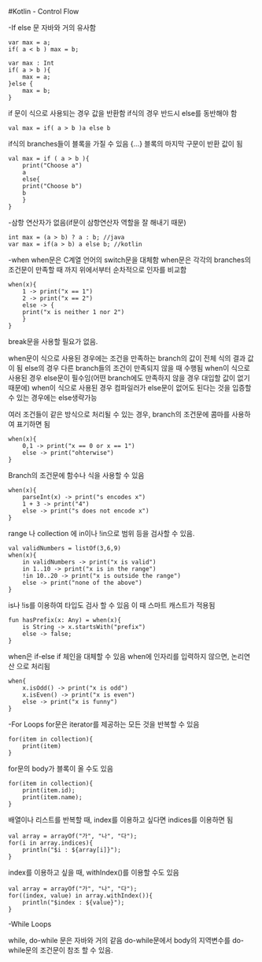 #Kotlin - Control Flow

-If else 문
자바와 거의 유사함

```
var max = a;
if( a < b ) max = b;

var max : Int
if( a > b ){
	max = a;
}else {
	max = b;
}
```

if 문이 식으로 사용되는 경우 값을 반환함
if식의 경우 반드시 else를 동반해야 함
```
val max = if( a > b )a else b
```

if식의 branches들이 블록을 가질 수 있음 {...}
블록의 마지막 구문이 반환 값이 됨

```
val max = if ( a > b ){
	print("Choose a")
	a
	else{
	print("Choose b")
	b
	}
}
```

-삼항 연산자가 없음(if문이 삼항연산자 역할을 잘 해내기 때문)
```
int max = (a > b) ? a : b; //java
var max = if(a > b) a else b; //kotlin
```

-when
when문은 C계열 언어의 switch문을 대체함
when문은 각각의 branches의 조건문이 만족할 때 까지 위에서부터 순차적으로 인자를 비교함

```
when(x){
	1 -> print("x == 1")
	2 -> print("x == 2")
	else -> {
	print("x is neither 1 nor 2")
	}
}
```
break문을 사용할 필요가 없음.

when문이 식으로 사용된 경우에는 조건을 만족하는 branch의 값이 전체 식의 결과 값이 됨
else의 경우 다른 branch들의 조건이 만족되지 않을 때 수행됨
when이 식으로 사용된 경우 else문이 필수임(어떤 branch에도 만족하지 않을 경우 대입할 값이 없기때문에)
when이 식으로 사용된 경우 컴파일러가 else문이 없어도 된다는 것을 입증할 수 있는 경우에는 else생략가능

여러 조건들이 같은 방식으로 처리될 수 있는 경우, branch의 조건문에 콤마를 사용하여 표기하면 됨
```
when(x){
	0,1 -> print("x == 0 or x == 1")
	else -> print("ohterwise")
}
```

Branch의 조건문에 함수나 식을 사용할 수 있음
```
when(x){
	parseInt(x) -> print("s encodes x")
	1 + 3 -> print("4")
	else -> print("s does not encode x")
}
```

range 나 collection 에 in이나 !in으로 범위 등을 검사할 수 있음.
```
val validNumbers = listOf(3,6,9)
when(x){
	in validNumbers -> print("x is valid")
	in 1..10 -> print("x is in the range")
	!in 10..20 -> print("x is outside the range")
	else -> print("none of the above")
}
```

is나 !is를 이용하여 타입도 검사 할 수 있음
이 때 스마트 캐스트가 적용됨
```
fun hasPrefix(x: Any) = when(x){
	is String -> x.startsWith("prefix")
	else -> false;
}
```

when은 if-else if 체인을 대체할 수 있음
when에 인자리를 입력하지 않으면, 논리연산 으로 처리됨
```
when{
	x.isOdd() -> print("x is odd")
	x.isEven() -> print("x is even")
	else -> print("x is funny")
}
```

-For Loops
for문은 iterator를 제공하는 모든 것을 반복할 수 있음
```
for(item in collection){
	print(item)
}
```

for문의 body가 블록이 올 수도 있음
```
for(item in collection){
	print(item.id);
	print(item.name);
}
```

배열이나 리스트를 반복할 때, index를 이용하고 싶다면 indices를 이용하면 됨
```
val array = arrayOf("가", "나", "다");
for(i in array.indices){
	println("$i : ${array[i]}");
}
```

index를 이용하고 싶을 때, withIndex()를 이용할 수도 있음
~~~
val array = arrayOf("가", "나", "다");
for((index, value) in array.withIndex()){
	println("$index : ${value}");
}
~~~

-While Loops

while, do-while 문은 자바와 거의 같음
do-while문에서 body의 지역변수를 do-while문의 조건문이 참조 할 수 있음.


